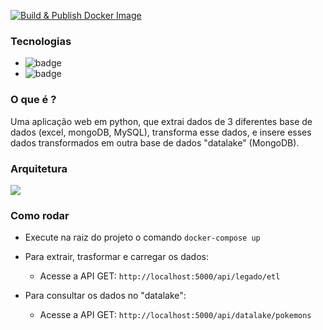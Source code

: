 [![Build & Publish Docker Image](https://github.com/lucianoortizsilva/pokemon-orquestracao-dados/actions/workflows/build-publish-docker.yml/badge.svg)](https://github.com/lucianoortizsilva/pokemon-orquestracao-dados/actions/workflows/build-publish-docker.yml) 

### Tecnologias

- <img src="https://badges.aleen42.com/src/python.svg" alt="badge"/> 
- <img src="https://badges.aleen42.com/src/docker.svg" alt="badge"/> 

### O que é ?
Uma aplicação web em python, que extrai dados de 3 diferentes base de dados (excel, mongoDB, MySQL), transforma esse dados, e insere esses dados transformados em outra base de dados "datalake" (MongoDB).

### Arquitetura
![](https://github.com/lucianoortizsilva/pokemon-extracao-dados/blob/main/.static/img/_arquitetura.png?raw=true)

### Como rodar
- Execute na raiz do projeto o comando `docker-compose up`

- Para extrair, trasformar e carregar os dados:
  - Acesse a API GET: `http://localhost:5000/api/legado/etl`

- Para consultar os dados no "datalake":
  - Acesse a API GET: `http://localhost:5000/api/datalake/pokemons`
